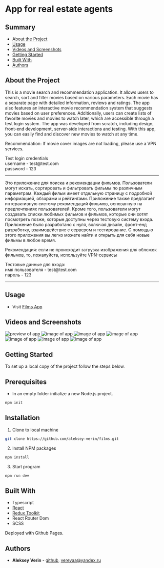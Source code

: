 # App for real estate agents

## Summary

- [About the Project](#about-the-project)
- [Usage](#usage)
- [Videos and Screenshots](#videos-and-screenshots)
- [Getting Started](#getting-started)
- [Built With](#built-with)
- [Authors](#authors)
<!-- - [Acknowledgements](#acknowledgements)
- [License](#license) -->

## About the Project

<p>This is a movie search and recommendation application. It allows users to search, sort and filter movies based on various parameters. Each movie has a separate page with detailed information, reviews and ratings. The app also features an interactive movie recommendation system that suggests movies based on user preferences. Additionally, users can create lists of favorite movies and movies to watch later, which are accessible through a test login system. The app was developed from scratch, including design, front-end development, server-side interactions and testing. With this app, you can easily find and discover new movies to watch at any time.</p>
<p>
Recommendation: If movie cover images are not loading, please use a VPN services.
</p>
<p>
Test login credentials</br>
username - test@test.com</br>
password - 123
</p>
<hr>

<p>Это приложение для поиска и рекомендации фильмов. Пользователи могут искать, сортировать и фильтровать фильмы по различным параметрам. Каждый фильм имеет отдельную страницу с подробной информацией, обзорами и рейтингами. Приложение также предлагает интерактивную систему рекомендаций фильмов, основанную на предпочтениях пользователей. Кроме того, пользователи могут создавать списки любимых фильмов и фильмов, которые они хотят посмотреть позже, которые доступны через тестовую систему входа. Приложение было разработано с нуля, включая дизайн, фронт-енд разработку, взаимодействие с сервером и тестирование. С помощью этого приложения вы легко можете найти и открыть для себя новые фильмы в любое время.</p>
<p>
Рекомендация: если не происходит загрузка изображения для обложек фильмов, то, пожалуйста, используйте VPN-сервисы
</p>
<p>
Тестовые данные для входа:</br>
имя пользователя - test@test.com</br>
пароль - 123
</p>
<hr>

## Usage

- Visit [Films App](https://aleksey-verin.github.io/films)

## Videos and Screenshots

![preview of app](/forReadme/films-preview.gif)
![image of app](/forReadme/films1.png)
![image of app](/forReadme/films2.png)
![image of app](/forReadme/films3.png)
![image of app](/forReadme/films4.png)
![image of app](/forReadme/films5.png)
![image of app](/forReadme/films6.png)

## Getting Started

To set up a local copy of the project follow the steps below.

## Prerequisites

- In an empty folder initialize a new Node.js project.

```sh
npm init
```

## Installation

1. Clone to local machine

```sh
git clone https://github.com/aleksey-verin/films.git
```

2. Install NPM packages

```sh
npm install
```

3. Start program

```sh
npm run dev
```

## Built With

- Typescript
- [React](https://reactjs.org/)
- [Redux Toolkit](https://redux-toolkit.js.org/)
- React Router Dom
- SCSS

Deployed with Github Pages.

## Authors

- **Aleksey Verin** - [github](https://github.com/aleksey-verin), [verevaa@yandex.ru](mailto:verevaa@yandex.ru)

<!-- ## Acknowledgements
## License -->
